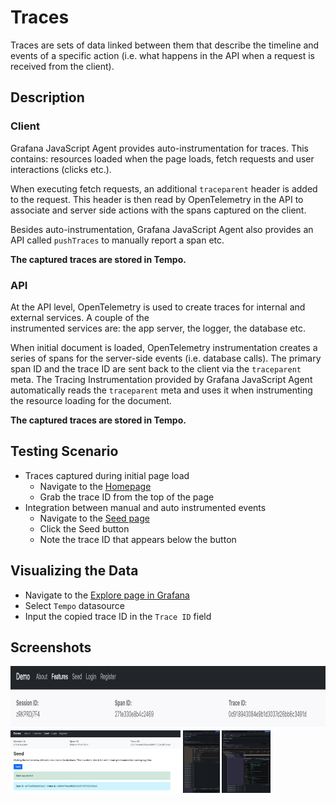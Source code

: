 # Traces

Traces are sets of data linked between them that describe the timeline and events of a specific action (i.e. what
happens in the API when a request is received from the client).

## Description

### Client

Grafana JavaScript Agent provides auto-instrumentation for traces. This contains: resources loaded when the page loads,
fetch requests and user interactions (clicks etc.).

When executing fetch requests, an additional `traceparent` header is added to the request. This header is then read by
OpenTelemetry in the API to associate and server side actions with the spans captured on the client.

Besides auto-instrumentation, Grafana JavaScript Agent also provides an API called `pushTraces` to manually report a
span etc.

**The captured traces are stored in Tempo.**

### API

At the API level, OpenTelemetry is used to create traces for internal and external services. A couple of the  
instrumented services are: the app server, the logger, the database etc.

When initial document is loaded, OpenTelemetry instrumentation creates a series of spans for the server-side events
(i.e. database calls). The primary span ID and the trace ID are sent back to the client via the `traceparent` meta. The
Tracing Instrumentation provided by Grafana JavaScript Agent automatically reads the `traceparent` meta and uses it when
instrumenting the resource loading for the document.

**The captured traces are stored in Tempo.**

## Testing Scenario

- Traces captured during initial page load
  - Navigate to the [Homepage](http://localhost:5173/)
  - Grab the trace ID from the top of the page
- Integration between manual and auto instrumented events
  - Navigate to the [Seed page](http://localhost:5173/seed)
  - Click the Seed button
  - Note the trace ID that appears below the button

## Visualizing the Data

- Navigate to the [Explore page in Grafana](http://localhost:3000/explore)
- Select `Tempo` datasource
- Input the copied trace ID in the `Trace ID` field

## Screenshots

[<img src="../assets/instrumentations/tracesViewAppDocumentLoad.png" alt="Viewing trace info in the app" height="100" />](../assets/instrumentations/tracesViewAppDocumentLoad.png)
[<img src="../assets/instrumentations/tracesViewAppSeed.png" alt="Viewing trace info in the app" height="100" />](../assets/instrumentations/tracesViewAppSeed.png)
[<img src="../assets/instrumentations/tracesViewExploreDocumentLoad.png" alt="Viewing metas in Explore" height="100" />](../assets/instrumentations/tracesViewExploreDocumentLoad.png)
[<img src="../assets/instrumentations/tracesViewExploreSeed.png" alt="Viewing metas in Explore" height="100" />](../assets/instrumentations/tracesViewExploreSeed.png)
